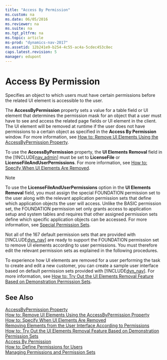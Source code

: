 ```yaml
---
title: "Access By Permission"
ms.custom: na
ms.date: 06/05/2016
ms.reviewer: na
ms.suite: na
ms.tgt_pltfrm: na
ms.topic: article
ms-prod: "dynamics-nav-2017"
ms.assetid: 12b241e9-b254-4c55-ac4a-5cdec453c8ec
caps.latest.revision: 5
manager: edupont
---
```

# Access By Permission
Specifies an object to which users must have certain permissions before the related UI element is accessible to the user.  

 The **AccessByPermission** property sets a value for a table field or UI element that determines the permission mask for an object that a user must have to see and access the related page fields or UI element in the client. The UI element will be removed at runtime if the user does not have permissions to a certain object as specified in the **Access By Permission** window. For more information, see [How to: Remove UI Elements Using the AccessByPermission Property](../How-to--Remove-UI-Elements-Using-the-AccessByPermission-Property.md).  

 To use the **AccessByPermission** property, the **UI Elements Removal** field in the [!INCLUDE[nav_admin](../includes/nav_admin_md.md)] must be set to **LicenseFile** or **LicenseFileAndUserPermissions**. For more information, see [How to: Specify When UI Elements Are Removed](../How-to--Specify-When-UI-Elements-Are-Removed.md).  

> [!NOTE]  
>  To use the **LicenseFileAndUserPermissions** option in the **UI Elements Removal** field, you must assign the special FOUNDATION permission set to the user along with the relevant application permission sets that define which application objects the user will access. Unlike the BASIC permission set, the FOUNDATION permission set only grants access to application setup and system tables and requires that other assigned permission sets define which specific application objects can be accessed. For more information, see [Special Permission Sets](../Special-Permission-Sets.md).  
>   
>  Not all of the 167 default permission sets that are provided with [!INCLUDE[dyn_nav](../includes/dyn_nav_md.md)] are ready to support the FOUNDATION permission set to remove UI elements according to user permissions. You must therefore edit the relevant permission sets as explained in the following procedures.  
>   
>  To experience how UI elements are removed for a user performing the task to create and edit a new customer, you can create a sample user interface based on default permission sets provided with [!INCLUDE[dyn_nav](../includes/dyn_nav_md.md)]. For more information, see [How to: Try Out the UI Elements Removal Feature Based on Demonstration Permission Sets](../How-to--Try-Out-the-UI-Elements-Removal-Feature-Based-on-Demonstration-Permission-Sets.md).  

## See Also  
 [AccessByPermission Property](../AccessByPermission-Property.md)   
 [How to: Remove UI Elements Using the AccessByPermission Property](../How-to--Remove-UI-Elements-Using-the-AccessByPermission-Property.md)   
 [How to: Specify When UI Elements Are Removed](../How-to--Specify-When-UI-Elements-Are-Removed.md)   
 [Removing Elements from the User Interface According to Permissions](../Removing-Elements-from-the-User-Interface-According-to-Permissions.md)   
 [How to: Try Out the UI Elements Removal Feature Based on Demonstration Permission Sets](../How-to--Try-Out-the-UI-Elements-Removal-Feature-Based-on-Demonstration-Permission-Sets.md)   
 [Access By Permission](-$-S_2180-Access-By-Permission-$-.md)   
 [How to: Define Permissions for Users](../How-to--Define-Permissions-for-Users.md)   
 [Managing Permissions and Permission Sets](../Managing-Permissions-and-Permission-Sets.md)
